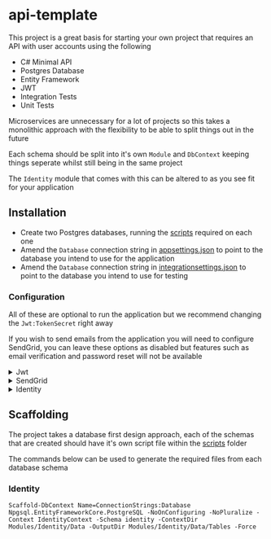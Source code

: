 # api-template

This project is a great basis for starting your own project that requires an API with user accounts using the following

- C# Minimal API
- Postgres Database
- Entity Framework
- JWT
- Integration Tests
- Unit Tests

Microservices are unnecessary for a lot of projects so this takes a monolithic approach with the flexibility to be able to split things out in the future 

Each schema should be split into it's own `Module` and `DbContext` keeping things seperate whilst still being in the same project

The `Identity` module that comes with this can be altered to as you see fit for your application

## Installation

- Create two Postgres databases, running the [scripts](scripts) required on each one
- Amend the `Database` connection string in [appsettings.json](Api/appsettings.json) to point to the database you intend to use for the application
- Amend the `Database` connection string in [integrationsettings.json](Api.Tests/integrationsettings.json) to point to the database you intend to use for testing

### Configuration

All of these are optional to run the application but we recommend changing the `Jwt:TokenSecret` right away

If you wish to send emails from the application you will need to configure SendGrid, you can leave these options as disabled but features such as email verification and password reset will not be available

<details>
  <summary>Jwt</summary>

`TokenSecret` - Your own secret for signing the token

`Issuer` - The issuer that is assigned to the token

`Audience` - The audience that is assigned to the token

`TokenExpiryMinutes` - How many minutes the token is valid for

`RefreshExpiryHours` - How many hours the refresh token is valid for

</details>

<details>
  <summary>SendGrid</summary>

`ApiKey` - API Key for your SendGrid application

`Email` - A verified sender email in your SendGrid

`Name` - The verified sender name against the email in your SendGrid

`VerificationLinkTemplateId` - A Dynamic Template Id - Add a button to the template and set the button url to {{url}}

`EmailChangedTemplateId` - A Dynamic Template Id - Place {{newEmail}} somewhere within the template

`ResetLinkTemplateId` - A Dynamic Template Id - Add a button to the template and set the button url to {{url}}

`ResetUrl` - A link to your frontend that will provide you with the code to reset

</details>

<details>
  <summary>Identity</summary>

`VerificationRequired` - A user must be verified in order to login

`VerificationExpiryHours` - How many hours the verification link is valid for

`VerificationRedirectUrlSuccess` - A link to your frontend to show that the user was verified

`VerificationRedirectUrlFail` - A link to your frontend to show that the user wasn't verified

`ResetExpiryHours` - How many hours the reset link is valid for

</details>

## Scaffolding

The project takes a database first design approach, each of the schemas that are created should have it's own script file within the [scripts](scripts) folder

The commands below can be used to generate the required files from each database schema

### Identity

```
Scaffold-DbContext Name=ConnectionStrings:Database Npgsql.EntityFrameworkCore.PostgreSQL -NoOnConfiguring -NoPluralize -Context IdentityContext -Schema identity -ContextDir Modules/Identity/Data -OutputDir Modules/Identity/Data/Tables -Force
```

